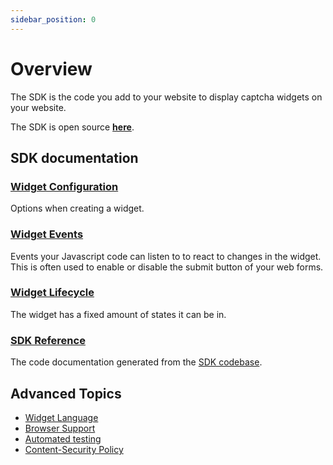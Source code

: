 ```yaml
---
sidebar_position: 0
---
```


# Overview

The SDK is the code you add to your website to display captcha widgets on your website.

The SDK is open source [**here**](https://github.com/friendlycaptcha/friendly-captcha-sdk).


## SDK documentation

### [Widget Configuration](./configuration.md)
Options when creating a widget.

### [Widget Events](./events.md)
Events your Javascript code can listen to to react to changes in the widget. This is often used to enable or disable the submit button of your web forms.

### [Widget Lifecycle](./lifecycle.md)
The widget has a fixed amount of states it can be in.

### [SDK Reference](./reference/friendly-captcha-sdk)
The code documentation generated from the [SDK codebase](https://github.com/friendlycaptcha/friendly-captcha-sdk).

## Advanced Topics

* [Widget Language](./advanced/localization.md)
* [Browser Support](./advanced/browser-support)
* [Automated testing](./advanced/automated-testing)
* [Content-Security Policy](./advanced/csp)
